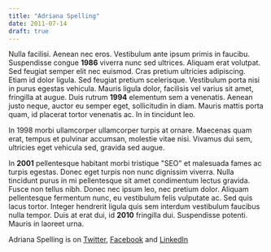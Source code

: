 ```yaml
---
title: "Adriana Spelling"
date: 2011-07-14
draft: true
---
```


Nulla facilisi. Aenean nec eros. Vestibulum ante ipsum primis in faucibu. Suspendisse congue **1986** viverra nunc sed ultrices. Aliquam erat volutpat. Sed feugiat semper elit nec euismod. Cras pretium ultricies adipiscing. Etiam id dolor ligula. Sed feugiat pretium scelerisque. Vestibulum porta nisi in purus egestas vehicula. Mauris ligula dolor, facilisis vel varius sit amet, fringilla at augue. Duis rutrum **1994** elementum sem a venenatis. Aenean justo neque, auctor eu semper eget, sollicitudin in diam. Mauris mattis porta quam, id placerat tortor venenatis ac. In in tincidunt leo.

In 1998 morbi ullamcorper ullamcorper turpis at ornare. Maecenas quam erat, tempus et pulvinar accumsan, molestie vitae nisi. Vivamus dui sem, ultricies eget vehicula sed, gravida sed augue.

In **2001** pellentesque habitant morbi tristique "SEO" et malesuada fames ac turpis egestas. Donec eget turpis non nunc dignissim viverra. Nulla tincidunt purus in mi pellentesque sit amet condimentum lectus gravida. Fusce non tellus nibh. Donec nec ipsum leo, nec pretium dolor. Aliquam pellentesque fermentum nunc, eu vestibulum felis vulputate ac. Sed quis lacus tortor. Integer hendrerit ligula quis sem interdum vestibulum faucibus nulla tempor. Duis at erat dui, id **2010** fringilla dui. Suspendisse potenti. Mauris in laoreet urna.

Adriana Spelling is on [Twitter](#), [Facebook](#) and [LinkedIn](#)

